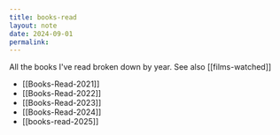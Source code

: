 ```yaml
---
title: books-read
layout: note
date: 2024-09-01
permalink:
---
```


All the books I've read broken down by year. See also [[films-watched]]

- [[Books-Read-2021]]
- [[Books-Read-2022]]
- [[Books-Read-2023]]
- [[Books-Read-2024]]
- [[books-read-2025]]
